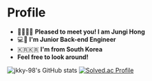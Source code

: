 
# Profile
* 👋🏼👋🏼  **Pleased to meet you! I am Jungi Hong**<br>
* 💻🤖  **I'm Junior Back-end Engineer**<br>
* 🇰🇷🇰🇷  **I'm from South Korea** <br>
* **Feel free to look around!**

![jkky-98's GitHub stats](https://github-readme-stats.vercel.app/api?username=jkky-98&show_icons=true&theme=radical)
[![Solved.ac Profile](http://mazassumnida.wtf/api/generate_badge?boj=aal2525)](https://solved.ac/aal2525)
